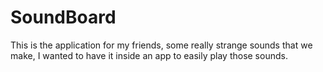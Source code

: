 # **SoundBoard**
This is the application for my friends, some really strange sounds that we make, I wanted to have it
inside an app to easily play those sounds.
